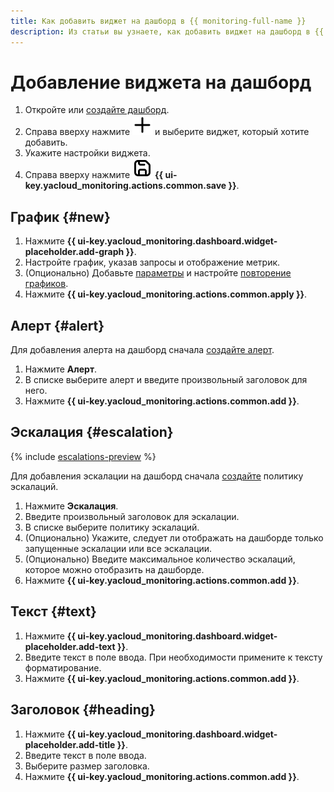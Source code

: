 ```yaml
---
title: Как добавить виджет на дашборд в {{ monitoring-full-name }}
description: Из статьи вы узнаете, как добавить виджет на дашборд в {{ monitoring-name }}.
---
```


# Добавление виджета на дашборд

1. Откройте или [создайте дашборд](create.md).
1. Справа вверху нажмите ![image](../../../_assets/console-icons/plus.svg) и выберите виджет, который хотите добавить.
1. Укажите настройки виджета.
1. Справа вверху нажмите ![image](../../../_assets/console-icons/floppy-disk.svg) **{{ ui-key.yacloud_monitoring.actions.common.save }}**.

## График {#new}

1. Нажмите **{{ ui-key.yacloud_monitoring.dashboard.widget-placeholder.add-graph }}**.
1. Настройте график, указав запросы и отображение метрик.
1. (Опционально) Добавьте [параметры](add-parameters.md) и настройте [повторение графиков](add-parameters.md#repeated-graphs).
1. Нажмите **{{ ui-key.yacloud_monitoring.actions.common.apply }}**.

## Алерт {#alert}

Для добавления алерта на дашборд сначала [создайте алерт](../alert/create-alert.md).

1. Нажмите **Алерт**.
1. В списке выберите алерт и введите произвольный заголовок для него.
1. Нажмите **{{ ui-key.yacloud_monitoring.actions.common.add }}**.

## Эскалация {#escalation}

{% include [escalations-preview](../../../_includes/monitoring/escalations-preview.md) %}

Для добавления эскалации на дашборд сначала [создайте](../alert/create-escalation.md) политику эскалаций.

1. Нажмите **Эскалация**.
1. Введите произвольный заголовок для эскалации.
1. В списке выберите политику эскалаций.
1. (Опционально) Укажите, следует ли отображать на дашборде только запущенные эскалации или все эскалации.
1. (Опционально) Введите максимальное количество эскалаций, которое можно отобразить на дашборде.
1. Нажмите **{{ ui-key.yacloud_monitoring.actions.common.add }}**.

## Текст {#text}

1. Нажмите **{{ ui-key.yacloud_monitoring.dashboard.widget-placeholder.add-text }}**.
1. Введите текст в поле ввода. При необходимости примените к тексту форматирование.
1. Нажмите **{{ ui-key.yacloud_monitoring.actions.common.add }}**.

## Заголовок {#heading}

1. Нажмите **{{ ui-key.yacloud_monitoring.dashboard.widget-placeholder.add-title }}**.
1. Введите текст в поле ввода.
1. Выберите размер заголовка.
1. Нажмите **{{ ui-key.yacloud_monitoring.actions.common.add }}**.